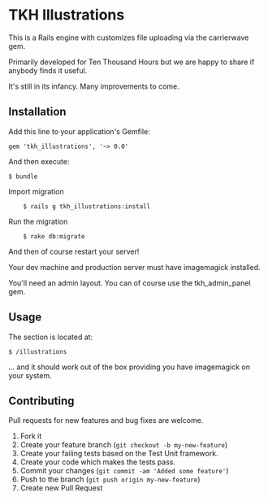 # TKH Illustrations

This is a Rails engine with customizes file uploading via the carrierwave gem.

Primarily developed for Ten Thousand Hours but we are happy to share if anybody finds it useful.

It's still in its infancy. Many improvements to come.

## Installation

Add this line to your application's Gemfile:

    gem 'tkh_illustrations', '~> 0.0'

And then execute:

    $ bundle

Import migration

		$ rails g tkh_illustrations:install

Run the migration

		$ rake db:migrate

And then of course restart your server!

Your dev machine and production server must have imagemagick installed.

You'll need an admin layout. You can of course use the tkh_admin_panel gem.


## Usage


The section is located at:

    $ /illustrations

... and it should work out of the box providing you have imagemagick on your system.


## Contributing

Pull requests for new features and bug fixes are welcome.

1. Fork it
2. Create your feature branch (`git checkout -b my-new-feature`)
3. Create your failing tests based on the Test Unit framework.
4. Create your code which makes the tests pass.
5. Commit your changes (`git commit -am 'Added some feature'`)
6. Push to the branch (`git push origin my-new-feature`)
7. Create new Pull Request
